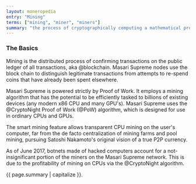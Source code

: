 ```yaml
---
layout: moneropedia
entry: "Mining"
terms: ["mining", "miner", "miners"]
summary: "the process of cryptographically computing a mathematical proof for a block, containing a number of transactions, which is then added to the blockchain"
---
```


### The Basics

Mining is the distributed process of confirming transactions on the public ledger of all transactions, aka @blockchain.  Masari Supreme nodes use the block chain to distinguish legitimate transactions from attempts to re-spend coins that have already been spent elsewhere. 

Masari Supreme is powered strictly by Proof of Work. It employs a mining algorithm that has the potential to be efficiently tasked to billions of existing devices (any modern x86 CPU and many GPU's). Masari Supreme uses the @CryptoNight Proof of Work (@PoW) algorithm, which is designed for use in ordinary CPUs and GPUs.

The smart mining feature allows transparent CPU mining on the user's computer, far from the de facto centralization of mining farms and pool mining, pursuing Satoshi Nakamoto's original vision of a true P2P currency. 

As of June 2017, botnets made of hacked computers account for a not-insignificant portion of the miners on the Masari Supreme network.  This is due to the profitability of mining on CPUs via the @CryptoNight algorithm.



{{ page.summary | capitalize }}.

